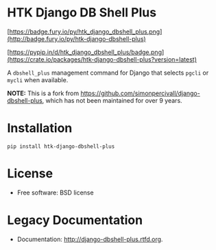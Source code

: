 # HTK Django DB Shell Plus

[https://badge.fury.io/py/htk_django_dbshell_plus.png](http://badge.fury.io/py/htk-django-dbshell-plus)

[https://pypip.in/d/htk_django_dbshell_plus/badge.png](https://crate.io/packages/htk-django-dbshell-plus?version=latest)

A `dbshell_plus` management command for Django that selects `pgcli` or `mycli` when available.

**NOTE:**
This is a fork from
https://github.com/simonpercivall/django-dbshell-plus, which has not
been maintained for over 9 years.

# Installation

`pip install htk-django-dbshell-plus`

# License

* Free software: BSD license

# Legacy Documentation

* Documentation: http://django-dbshell-plus.rtfd.org.

